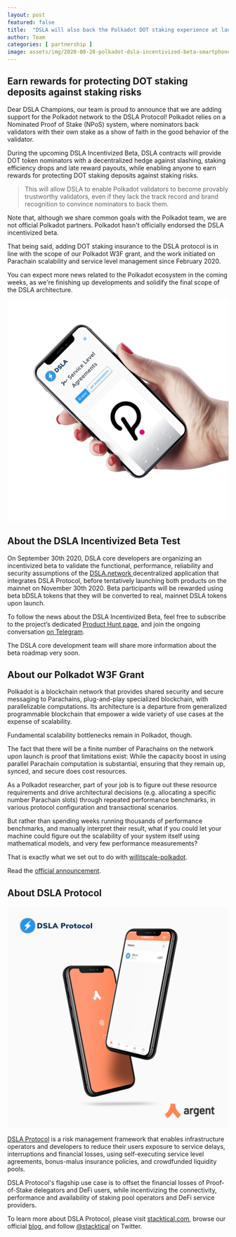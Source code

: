 ```yaml
---
layout: post
featured: false
title:  "DSLA will also back the Polkadot DOT staking experience at launch"
author: Team
categories: [ partnership ]
image: assets/img/2020-08-28-polkadot-dsla-incentivized-beta-smartphone.jpg
---
```


## Earn rewards for protecting DOT staking deposits against staking risks

Dear DSLA Champions, our team is proud to announce that we are adding support for the Polkadot network to the DSLA Protocol! Polkadot relies on a Nominated Proof of Stake (NPoS) system, where nominators back validators with their own stake as a show of faith in the good behavior of the validator. 

During the upcoming DSLA Incentivized Beta, DSLA contracts will provide DOT token nominators with a decentralized hedge against slashing, staking efficiency drops and late reward payouts, while enabling anyone to earn rewards for protecting DOT staking deposits against staking risks.

> This will allow DSLA to enable Polkadot validators to become provably trustworthy validators, even if they lack the track record and brand recognition to convince nominators to back them.  

Note that, although we share common goals with the Polkadot team, we are not official Polkadot partners. Polkadot hasn't officially endorsed the DSLA incentivized beta.

That being said, adding DOT staking insurance to the DSLA protocol is in line with the scope of our Polkadot W3F grant, and the work initiated on Parachain scalability and service level management since February 2020.

You can expect more news related to the Polkadot ecosystem in the coming weeks, as we're finishing up developments and solidify the final scope of the DSLA architecture.
 
 ![Polkadot (DOT) DSLA Contract on DSLA.network](/assets/img/2020-08-28-polkadot-dsla-incentivized-beta-smartphone-alt.jpg)

## About the DSLA Incentivized Beta Test  

On September 30th 2020, DSLA core developers are organizing an incentivized beta to validate the functional, performance, reliability and security assumptions of the [DSLA.network ](https://dsla.network) decentralized application that integrates DSLA Protocol, before tentatively launching both products on the mainnet on November 30th 2020. Beta participants will be rewarded using beta bDSLA tokens that they will be converted to real, mainnet DSLA tokens upon launch.

To follow the news about the DSLA Incentivized Beta, feel free to subscribe to the project’s dedicated [Product Hunt page](https://www.producthunt.com/upcoming/dsla-network), and join the ongoing conversation [on Telegram](https://t.me/stacktical). 

The DSLA core development team will share more information about the beta roadmap very soon.

## About our Polkadot W3F Grant

Polkadot is a blockchain network that provides shared security and secure messaging to Parachains, plug-and-play specialized blockchain, with parallelizable computations. Its architecture is a departure from generalized programmable blockchain that empower a wide variety of use cases at the expense of scalability.

Fundamental scalability bottlenecks remain in Polkadot, though. 

The fact that there will be a finite number of Parachains on the network upon launch is proof that limitations exist: While the capacity boost in using parallel Parachain computation is substantial, ensuring that they remain up, synced, and secure does cost resources.

As a Polkadot researcher, part of your job is to figure out these resource requirements and drive architectural decisions (e.g. allocating a specific number Parachain slots) through repeated performance benchmarks, in various protocol configuration and transactional scenarios.

But rather than spending weeks running thousands of performance benchmarks, and manually interpret their result, what if you could let your machine could figure out the scalability of your system itself using mathematical models, and very few performance measurements?

That is exactly what we set out to do with [willitscale-polkadot](https://github.com/Stacktical/willitscale-polkadot).

Read the [official announcement](https://blog.stacktical.com/partnership/press/2020/02/12/stacktical-dsla-w3f-grant-blockchain-scalability-staking.html).

## About DSLA Protocol

[![DSLA Token, now on Argent wallet](/assets/img/2020-08-26-dsla-token-available-on-Argent-keyless-wallet-screenshot.jpg)](https://stacktical.com)

[DSLA Protocol](https://stacktical.com) is a risk management framework that enables infrastructure operators and developers to reduce their users exposure to service delays, interruptions and financial losses, using self-executing service level agreements, bonus-malus insurance policies, and crowdfunded liquidity pools.

DSLA Protocol's flagship use case is to offset the financial losses of Proof-of-Stake delegators and DeFi users, while incentivizing the connectivity, performance and availability of staking pool operators and DeFi service providers.

To learn more about DSLA Protocol, please visit [stacktical.com](https://stacktical.com), browse our official [blog](https://blog.stacktical.com), and follow [@stacktical](https://twitter.com/Stacktical) on Twitter.